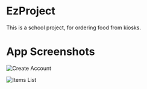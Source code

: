 # EzProject
This is a school project, for ordering food from kiosks.

# App Screenshots
![Create Account](http://i.imgur.com/LyHnNVfm.png "Image of Create Account Screen")

![Items List](http://i.imgur.com/xHah1NVm.png "Image of Items List")
